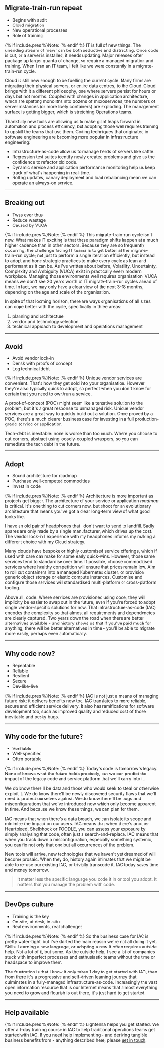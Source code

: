
## Migrate-train-run repeat
* Begins with audit
* Cloud migration
* New operational processes
* Role of training

{% if include.pres %}Note: {% endif %}
IT is full of new things.
The unending stream of 'new' can be both seductive and distracting.
Once code is cut, or a server is installed, it needs updating. 
Major releases often package up larger quanta of change, so require a managed migration and training.
When I ran an IT team, I felt like we were constantly in a migrate-train-run cycle.

Cloud is still new enough to be fuelling the current cycle.
Many firms are migrating their physical servers, or entire data centres, to the Cloud.
Cloud brings with it a different philosophy, one where servers persist for hours or days but not months.
Coupled with changes in application architecture, which are splitting monoliths into dozens of microservices, the numbers of server instances (or more likely containers) are exploding.
The management surface is getting bigger, which is stretching Operations teams.

Thankfully new tools are allowing us to make giant leaps forward in automation and process efficiency, but adopting those well requires training to upskill the teams that use them.
Coding techniques that originated in software engineering are becoming more popular in infrastructure engineering:

* Infrastructure-as-code allow us to manage herds of servers like cattle.
* Regression test suites identify newly created problems and give us the confidence to refactor old code.
* Dynamic service and application performance monitoring help us keep track of what's happening in real-time.
* Rolling updates, canary deployment and load rebalancing mean we can operate an always-on service.

---

## Breaking out
* Twas ever thus
* Reduce wastage
* Caused by VUCA

{% if include.pres %}Note: {% endif %}
This migrate-train-run cycle isn't new.
What makes IT exciting is that these paradigm shifts happen at a much higher cadence than in other sectors.
Because they are so frequently occurring, the challenge facing IT teams is to get better at the migrate-train-run cycle; not just to perform a single iteration efficiently, but instead to adopt and hone strategic practices to make every cycle as lean and performant as it can be.
As I've written about before, Volatility, Uncertainty, Complexity and Ambiguity (VUCA) exist in practically every modern workplace.  Managing those environments well requires organisation.
VUCA means we don't see 20 years worth of IT migrate-train-run cycles ahead of time. 
In fact, we may only have a clear view of the next 3-18 months, depending on the age and scale of the organisation.

In spite of that looming horizon, there are ways organisations of all sizes can cope better with the cycle, specifically in three areas:
1. planning and architecture
2. vendor and technology selection
3. technical approach to development and operations management

---

## Avoid
* Avoid vendor lock-in
* Derisk with proofs of concept
* Log technical debt

{% if include.pres %}Note: {% endif %}
Unique vendor services are convenient.  That's how they get sold into your organisation.
However they're also typically quick to adopt, so perfect when you don't know for certain that you need to own/run a service.

A proof-of-concept (POC) might seem like a tentative solution to the problem, but it's a great response to unmanaged risk.
Unique vendor services are a great way to quickly build out a solution.
Once proved by a POC, there's a much clearer business case for investing in a full production-grade service or application.

Tech-debt is inevitable: none is worse than too much.
Where you choose to cut corners, abstract using loosely-coupled wrappers, so you can remediate the tech debt in the future.

---

## Adopt
* Sound architecture for roadmap
* Purchase well-competed commodities
* Invest in code

{% if include.pres %}Note: {% endif %}
Architecture is more important as projects get bigger.
The architecture of your service or application *roadmap* is critical.
It's one thing to cut corners now, but shoot for an evolutionary architecture that means you've got a clear long-term view of what good looks like.

I have an old pair of headphones that I don't want to send to landfill.
Sadly spares are only made by a single manufacturer, which drives up the cost.
The vendor lock-in I experience with my headphones informs my making a different choice with my Cloud strategy.

Many clouds have bespoke or highly customised service offerings, which if used with care can make for some early quick-wins.
However, those same services tend to standardise over time.
If possible, choose commoditised services where healthy competition will ensure that prices remain low.
Aim to roll out containers into a managed Kubernetes cluster, or provision generic object storage or elastic compute instances.
Customise and configure those services will standardised multi-platform or cross-platform tooling.

Above all, code.  Where services are provisioned using code, they will implicitly be easier to swap out in the future, even if you're forced to adopt single vendor-specific solutions for now.
That infrastructure-as-code (IAC) encodes the complexity so that almost all requirements and dependencies are clearly captured.
Two years down the road when there are better alternatives available - and history shows us that if you've paid much for anything, there will be better alternatives in time - you'll be able to migrate more easily, perhaps even automatically.

---

## Why code now?
* Repeatable
* Reliable
* Resilient
* Secure
* Dev-like-live

{% if include.pres %}Note: {% endif %}
IAC is not just a means of managing future risk; it delivers benefits now too.
IAC translates to more reliable, secure and efficient service delivery.
It also has ramifications for software development too, such as improved quality and reduced cost of those inevitable and pesky bugs.

---

## Why code for the future?
* Verifiable
* Well-specified
* Often portable

{% if include.pres %}Note: {% endif %}
Today's code is tomorrow's legacy.
None of knows what the future holds precisely, but we can predict the impact of the legacy code and service platform that we'll carry into it.

We do know there'll be data and those who would seek to steal or otherwise exploit it.
We do know there'll be newly discovered security flaws that we'll need to protect ourselves against.
We do know there'll be bugs and misconfigurations that we've introduced now which only become apparent in time.
And because we know these things, we can plan for them.

IAC means that when there's a data breach, we can isolate its scope and minimise the impact on our users.
IAC means that when there's another Heartbleed, Shellshock or POODLE, you can assess your exposure by simply analysing that code, often just a search-and-replace.
IAC means that when you track down a misconfiguration, especially something systemic, you can fix not only that one but all occurrences of the problem.

New tools will arrive, new technologies that we haven't yet dreamed of will become prosaic.
When they do, history again intimates that we might be able to re-use our existing IAC, or trivially transcode it.
IAC today saves time and money tomorrow.

> It matter less the specific language you code it in or tool you adopt.  It matters that you manage the problem with code.

---

## DevOps culture
* Training is the key
* On-site, at desk, in-situ
* Real environments, real challenges

{% if include.pres %}Note: {% endif %}
So the business case for IAC is pretty water-tight, but I've skirted the main reason we're not all doing it yet.
Skills.
Learning a new language, or adopting a new 
It often requires outside help.
Not a lot of it, but some.
As the outside help, I see a lot of companies stuck with imperfect processes and enthusiastic teams without the time or headspace to improve them.

The frustration is that I know it only takes 1 day to get started with IAC, then from there it's a progressive and self-driven learning journey that culminates in a fully-managed infrastructure-as-code.
Increasingly the vast open information resource that is our Internet means that almost everything you need to grow and flourish is out there, it's just hard to get started.

---

## Help available

{% if include.pres %}Note: {% endif %}
Lightenna helps you get started.  We offer a 1-day training course in IAC to help traditional operations teams get started with IAC.
If you need help implementing - and deriving tangible business benefits from - anything described here, please [get in touch](/contact).
